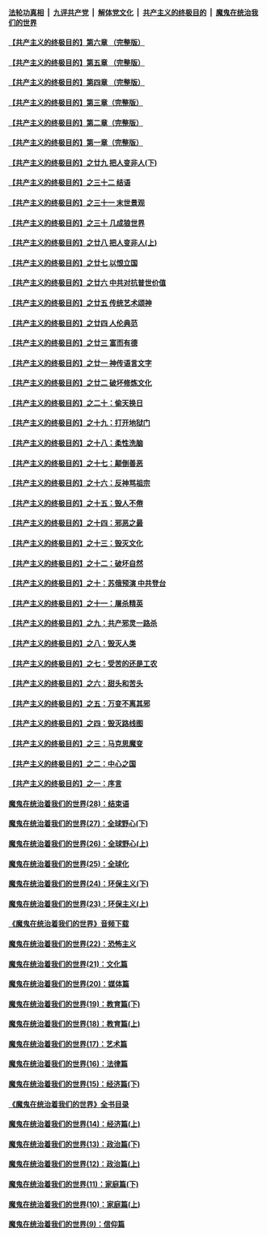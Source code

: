 ####  [法轮功真相](../../../../basic/blob/master/README.md?t=06161231) &nbsp;|&nbsp; [九评共产党](../../../../9ping.md/blob/master/README.md?t=06161231) &nbsp;|&nbsp; [解体党文化](../../../../jtdwh.md/blob/master/README.md?t=06161231)  &nbsp;|&nbsp; [共产主义的终极目的](../../../../gczydzjmd.md/blob/master/README.md?t=06161231) &nbsp;|&nbsp; [魔鬼在统治我们的世界](../../../../mgztzwmdsj.md/blob/master/README.md?t=06161231) 

#### [【共产主义的终极目的】第六章 （完整版）](../pages/nsc422/n11428913.md?t=06161231) 

#### [【共产主义的终极目的】第五章 （完整版）](../pages/nsc422/n11428912.md?t=06161231) 

#### [【共产主义的终极目的】第四章 （完整版）](../pages/nsc422/n11428907.md?t=06161231) 

#### [【共产主义的终极目的】第三章（完整版）](../pages/nsc422/n11428848.md?t=06161231) 

#### [【共产主义的终极目的】第二章（完整版）](../pages/nsc422/n11428831.md?t=06161231) 

#### [【共产主义的终极目的】第一章（完整版）](../pages/nsc422/n11417651.md?t=06161231) 

#### [【共产主义的终极目的】之廿九 把人变非人(下)](../pages/nsc422/n11344140.md?t=06161231) 

#### [【共产主义的终极目的】之三十二 结语](../pages/nsc422/n11360535.md?t=06161231) 

#### [【共产主义的终极目的】之三十一 末世景观](../pages/nsc422/n11351129.md?t=06161231) 

#### [【共产主义的终极目的】之三十 几成狼世界](../pages/nsc422/n11348280.md?t=06161231) 

#### [【共产主义的终极目的】之廿八 把人变非人(上)](../pages/nsc422/n11340492.md?t=06161231) 

#### [【共产主义的终极目的】之廿七 以恨立国](../pages/nsc422/n11336944.md?t=06161231) 

#### [【共产主义的终极目的】之廿六 中共对抗普世价值](../pages/nsc422/n11324785.md?t=06161231) 

#### [【共产主义的终极目的】之廿五 传统艺术颂神](../pages/nsc422/n11296396.md?t=06161231) 

#### [【共产主义的终极目的】之廿四 人伦典范](../pages/nsc422/n11296397.md?t=06161231) 

#### [【共产主义的终极目的】之廿三 富而有德](../pages/nsc422/n11283598.md?t=06161231) 

#### [【共产主义的终极目的】之廿一 神传语言文字](../pages/nsc422/n11263265.md?t=06161231) 

#### [【共产主义的终极目的】之廿二 破坏修炼文化](../pages/nsc422/n11245728.md?t=06161231) 

#### [【共产主义的终极目的】之二十：偷天换日](../pages/nsc422/n11238846.md?t=06161231) 

#### [【共产主义的终极目的】之十九：打开地狱门](../pages/nsc422/n11206376.md?t=06161231) 

#### [【共产主义的终极目的】之十八：柔性洗脑](../pages/nsc422/n11199994.md?t=06161231) 

#### [【共产主义的终极目的】之十七：颠倒善恶](../pages/nsc422/n11179782.md?t=06161231) 

#### [【共产主义的终极目的】之十六：反神骂祖宗](../pages/nsc422/n11166798.md?t=06161231) 

#### [【共产主义的终极目的】之十五：毁人不倦](../pages/nsc422/n11166792.md?t=06161231) 

#### [【共产主义的终极目的】之十四：邪恶之最](../pages/nsc422/n11150249.md?t=06161231) 

#### [【共产主义的终极目的】之十三：毁灭文化](../pages/nsc422/n11135227.md?t=06161231) 

#### [【共产主义的终极目的】之十二：破坏自然](../pages/nsc422/n11135214.md?t=06161231) 

#### [【共产主义的终极目的】之十：苏俄预演 中共登台](../pages/nsc422/n11118424.md?t=06161231) 

#### [【共产主义的终极目的】之十一：屠杀精英](../pages/nsc422/n11118442.md?t=06161231) 

#### [【共产主义的终极目的】之九：共产邪灵一路杀](../pages/nsc422/n11114139.md?t=06161231) 

#### [【共产主义的终极目的】之八：毁灭人类](../pages/nsc422/n11108503.md?t=06161231) 

#### [【共产主义的终极目的】之七：受苦的还是工农](../pages/nsc422/n11101809.md?t=06161231) 

#### [【共产主义的终极目的】之六：甜头和苦头](../pages/nsc422/n11096971.md?t=06161231) 

#### [【共产主义的终极目的】之五：万变不离其邪](../pages/nsc422/n11091285.md?t=06161231) 

#### [【共产主义的终极目的】之四：毁灭路线图](../pages/nsc422/n11086284.md?t=06161231) 

#### [【共产主义的终极目的】之三：马克思魔变](../pages/nsc422/n11061941.md?t=06161231) 

#### [【共产主义的终极目的】之二：中心之国](../pages/nsc422/n11047728.md?t=06161231) 

#### [【共产主义的终极目的】之一：序言](../pages/nsc422/n11086077.md?t=06161231) 

#### [魔鬼在统治着我们的世界(28)：结束语](../pages/nsc422/n10936246.md?t=06161231) 

#### [魔鬼在统治着我们的世界(27)：全球野心(下)](../pages/nsc422/n10928319.md?t=06161231) 

#### [魔鬼在统治着我们的世界(26)：全球野心(上)](../pages/nsc422/n10900318.md?t=06161231) 

#### [魔鬼在统治着我们的世界(25)：全球化](../pages/nsc422/n10788205.md?t=06161231) 

#### [魔鬼在统治着我们的世界(24)：环保主义(下)](../pages/nsc422/n10695307.md?t=06161231) 

#### [魔鬼在统治着我们的世界(23)：环保主义(上)](../pages/nsc422/n10688613.md?t=06161231) 

#### [《魔鬼在统治着我们的世界》音频下载](../pages/nsc422/n10635553.md?t=06161231) 

#### [魔鬼在统治着我们的世界(22)：恐怖主义](../pages/nsc422/n10614727.md?t=06161231) 

#### [魔鬼在统治着我们的世界(21)：文化篇](../pages/nsc422/n10597706.md?t=06161231) 

#### [魔鬼在统治着我们的世界(20)：媒体篇](../pages/nsc422/n10586579.md?t=06161231) 

#### [魔鬼在统治着我们的世界(19)：教育篇(下)](../pages/nsc422/n10564808.md?t=06161231) 

#### [魔鬼在统治着我们的世界(18)：教育篇(上)](../pages/nsc422/n10526970.md?t=06161231) 

#### [魔鬼在统治着我们的世界(17)：艺术篇](../pages/nsc422/n10499093.md?t=06161231) 

#### [魔鬼在统治着我们的世界(16)：法律篇](../pages/nsc422/n10485969.md?t=06161231) 

#### [魔鬼在统治着我们的世界(15)：经济篇(下)](../pages/nsc422/n10469975.md?t=06161231) 

#### [《魔鬼在统治着我们的世界》全书目录](../pages/nsc422/n10464261.md?t=06161231) 

#### [魔鬼在统治着我们的世界(14)：经济篇(上)](../pages/nsc422/n10457370.md?t=06161231) 

#### [魔鬼在统治着我们的世界(13)：政治篇(下)](../pages/nsc422/n10448270.md?t=06161231) 

#### [魔鬼在统治着我们的世界(12)：政治篇(上)](../pages/nsc422/n10444576.md?t=06161231) 

#### [魔鬼在统治着我们的世界(11)：家庭篇(下)](../pages/nsc422/n10440961.md?t=06161231) 

#### [魔鬼在统治着我们的世界(10)：家庭篇(上)](../pages/nsc422/n10435448.md?t=06161231) 

#### [魔鬼在统治着我们的世界(9)：信仰篇](../pages/nsc422/n10432159.md?t=06161231) 

